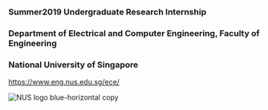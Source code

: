 ### Summer2019 Undergraduate Research Internship
### Department of Electrical and Computer Engineering, Faculty of Engineering
### National University of Singapore
https://www.eng.nus.edu.sg/ece/

![NUS logo blue-horizontal copy](https://user-images.githubusercontent.com/32146124/77798280-90eeac00-7040-11ea-9038-ac84f7a39ea7.jpg)
